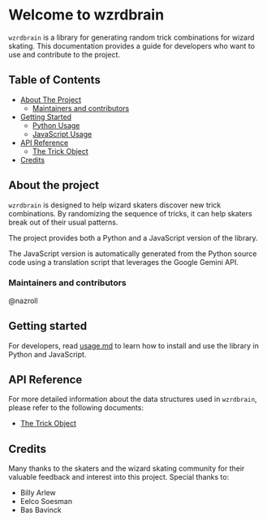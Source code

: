 # Welcome to wzrdbrain

`wzrdbrain` is a library for generating random trick combinations for wizard skating. This documentation provides a guide for developers who want to use and contribute to the project.

## Table of Contents

- [About The Project](#about-the-project)
  - [Maintainers and contributors](#maintainers-and-contributors)
- [Getting Started](./usage.md)
  - [Python Usage](./usage.md#python-usage)
  - [JavaScript Usage](./usage.md#javascript-usage)
- [API Reference](./apireference.md)
  - [The Trick Object](./apireference#the-trick-object.md)
- [Credits](#credits)


## About the project

`wzrdbrain`  is designed to help wizard skaters discover new trick combinations. By randomizing the sequence of tricks, it can help skaters break out of their usual patterns. 

The project provides both a Python and a JavaScript version of the library.

The JavaScript version is automatically generated from the Python source code using a translation script that leverages the Google Gemini API.

### Maintainers and contributors

@nazroll

## Getting started

For developers, read [usage.md](./usage.md) to learn how to install and use the library in Python and JavaScript.

## API Reference

For more detailed information about the data structures used in `wzrdbrain`, please refer to the following documents:

- [The Trick Object](./apireference.md#the-trick-object)

## Credits

Many thanks to the skaters and the wizard skating community for their valuable feedback and interest into this project. Special thanks to:

- Billy Arlew
- Eelco Soesman
- Bas Bavinck